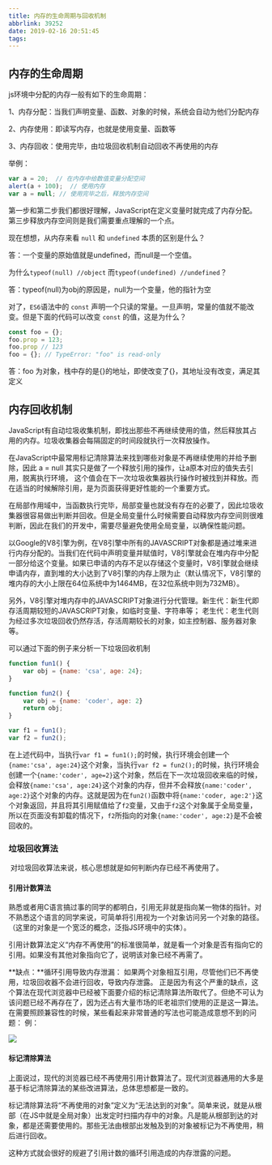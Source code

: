 ```yaml
---
title: 内存的生命周期与回收机制
abbrlink: 39252
date: 2019-02-16 20:51:45
tags:
---
```










## 内存的生命周期

js环境中分配的内存一般有如下的生命周期：

1、内存分配：当我们声明变量、函数、对象的时候，系统会自动为他们分配内存

2、内存使用：即读写内存，也就是使用变量、函数等

3、内存回收：使用完毕，由垃圾回收机制自动回收不再使用的内存

<!--more-->

举例：

```js
var a = 20;  // 在内存中给数值变量分配空间
alert(a + 100);  // 使用内存
var a = null; // 使用完毕之后，释放内存空间
```

第一步和第二步我们都很好理解，JavaScript在定义变量时就完成了内存分配。第三步释放内存空间则是我们需要重点理解的一个点。

现在想想，从内存来看 `null` 和 `undefined` 本质的区别是什么？

答：一个变量的原始值就是undefined，而null是一个空值。



为什么`typeof(null) //object` 而`typeof(undefined) //undefined`？

答：typeof(null)为obj的原因是，null为一个变量，他的指针为空



对了，`ES6`语法中的 `const` 声明一个只读的常量。一旦声明，常量的值就不能改变。但是下面的代码可以改变 `const` 的值，这是为什么？

```js
const foo = {}; 
foo.prop = 123;
foo.prop // 123
foo = {}; // TypeError: "foo" is read-only
```

答：foo 为对象，栈中存的是{}的地址，即使改变了{}，其地址没有改变，满足其定义





## 内存回收机制

​		JavaScript有自动垃圾收集机制，即找出那些不再继续使用的值，然后释放其占用的内存。垃圾收集器会每隔固定的时间段就执行一次释放操作。

​		在JavaScript中最常用标记清除算法来找到哪些对象是不再继续使用的并给予删除，因此 a = null 其实只是做了一个释放引用的操作，让a原本对应的值失去引用，脱离执行环境， 这个值会在下一次垃圾收集器执行操作时被找到并释放。而在适当的时候解除引用，是为页面获得更好性能的一个重要方式。 

​		 在局部作用域中，当函数执行完毕，局部变量也就没有存在的必要了，因此垃圾收集器很容易做出判断并回收。但是全局变量什么时候需要自动释放内存空间则很难判断，因此在我们的开发中，需要尽量避免使用全局变量，以确保性能问题。 

​		以Google的V8引擎为例，在V8引擎中所有的JAVASCRIPT对象都是通过堆来进行内存分配的。当我们在代码中声明变量并赋值时，V8引擎就会在堆内存中分配一部分给这个变量。如果已申请的内存不足以存储这个变量时，V8引擎就会继续申请内存，直到堆的大小达到了V8引擎的内存上限为止（默认情况下，V8引擎的堆内存的大小上限在64位系统中为1464MB，在32位系统中则为732MB）。

​		 另外，V8引擎对堆内存中的JAVASCRIPT对象进行分代管理。新生代：新生代即存活周期较短的JAVASCRIPT对象，如临时变量、字符串等； 老生代：老生代则为经过多次垃圾回收仍然存活，存活周期较长的对象，如主控制器、服务器对象等。 

可以通过下面的例子来分析一下垃圾回收机制

```js
function fun1() {
    var obj = {name: 'csa', age: 24};
}

function fun2() {
    var obj = {name: 'coder', age: 2}
    return obj;
}

var f1 = fun1();
var f2 = fun2();
```

​		在上述代码中，当执行`var f1 = fun1();`的时候，执行环境会创建一个`{name:'csa', age:24}`这个对象，当执行`var f2 = fun2();`的时候，执行环境会创建一个`{name:'coder', age=2}`这个对象，然后在下一次垃圾回收来临的时候，会释放`{name:'csa', age:24}`这个对象的内存，但并不会释放`{name:'coder', age:2}`这个对象的内存。这就是因为在`fun2()`函数中将`{name:'coder, age:2'}`这个对象返回，并且将其引用赋值给了`f2`变量，又由于`f2`这个对象属于全局变量，所以在页面没有卸载的情况下，`f2`所指向的对象`{name:'coder', age:2}`是不会被回收的。



### 垃圾回收算法

​	 对垃圾回收算法来说，核心思想就是如何判断内存已经不再使用了。 

#### 引用计数算法

熟悉或者用C语言搞过事的同学的都明白，引用无非就是指向某一物体的指针。对不熟悉这个语言的同学来说，可简单将引用视为一个对象访问另一个对象的路径。（这里的对象是一个宽泛的概念，泛指JS环境中的实体）。

引用计数算法定义“内存不再使用”的标准很简单，就是看一个对象是否有指向它的引用。如果没有其他对象指向它了，说明该对象已经不再需了。

**缺点：**循环引用导致内存泄漏： 如果两个对象相互引用，尽管他们已不再使用，垃圾回收器不会进行回收，导致内存泄露。 正是因为有这个严重的缺点，这个算法在现代浏览器中已经被下面要介绍的标记清除算法所取代了。但绝不可认为该问题已经不再存在了，因为还占有大量市场的IE老祖宗们使用的正是这一算法。在需要照顾兼容性的时候，某些看起来非常普通的写法也可能造成意想不到的问题：  例：

![](/内存的声明与回收机制/1.png)



#### 标记清除算法

上面说过，现代的浏览器已经不再使用引用计数算法了。现代浏览器通用的大多是基于标记清除算法的某些改进算法，总体思想都是一致的。

标记清除算法将“不再使用的对象”定义为“无法达到的对象”。简单来说，就是从根部（在JS中就是全局对象）出发定时扫描内存中的对象。凡是能从根部到达的对象，都是还需要使用的。那些无法由根部出发触及到的对象被标记为不再使用，稍后进行回收。

这种方式就会很好的规避了引用计数的循环引用造成的内存泄露的问题。

